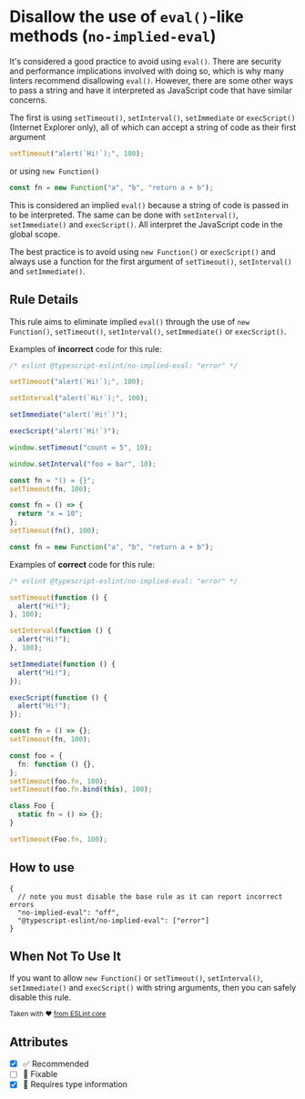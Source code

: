 # Disallow the use of `eval()`-like methods (`no-implied-eval`)

It's considered a good practice to avoid using `eval()`. There are security and
performance implications involved with doing so, which is why many linters
recommend disallowing `eval()`. However, there are some other ways to pass a
string and have it interpreted as JavaScript code that have similar concerns.

The first is using `setTimeout()`, `setInterval()`, `setImmediate` or
`execScript()` (Internet Explorer only), all of which can accept a string of
code as their first argument

```ts
setTimeout("alert(`Hi!`);", 100);
```

or using `new Function()`

```ts
const fn = new Function("a", "b", "return a + b");
```

This is considered an implied `eval()` because a string of code is passed in to
be interpreted. The same can be done with `setInterval()`, `setImmediate()` and
`execScript()`. All interpret the JavaScript code in the global scope.

The best practice is to avoid using `new Function()` or `execScript()` and
always use a function for the first argument of `setTimeout()`, `setInterval()`
and `setImmediate()`.

## Rule Details

This rule aims to eliminate implied `eval()` through the use of
`new Function()`, `setTimeout()`, `setInterval()`, `setImmediate()` or
`execScript()`.

Examples of **incorrect** code for this rule:

```ts
/* eslint @typescript-eslint/no-implied-eval: "error" */

setTimeout("alert(`Hi!`);", 100);

setInterval("alert(`Hi!`);", 100);

setImmediate("alert(`Hi!`)");

execScript("alert(`Hi!`)");

window.setTimeout("count = 5", 10);

window.setInterval("foo = bar", 10);

const fn = "() = {}";
setTimeout(fn, 100);

const fn = () => {
  return "x = 10";
};
setTimeout(fn(), 100);

const fn = new Function("a", "b", "return a + b");
```

Examples of **correct** code for this rule:

```ts
/* eslint @typescript-eslint/no-implied-eval: "error" */

setTimeout(function () {
  alert("Hi!");
}, 100);

setInterval(function () {
  alert("Hi!");
}, 100);

setImmediate(function () {
  alert("Hi!");
});

execScript(function () {
  alert("Hi!");
});

const fn = () => {};
setTimeout(fn, 100);

const foo = {
  fn: function () {},
};
setTimeout(foo.fn, 100);
setTimeout(foo.fn.bind(this), 100);

class Foo {
  static fn = () => {};
}

setTimeout(Foo.fn, 100);
```

## How to use

```jsonc
{
  // note you must disable the base rule as it can report incorrect errors
  "no-implied-eval": "off",
  "@typescript-eslint/no-implied-eval": ["error"]
}
```

## When Not To Use It

If you want to allow `new Function()` or `setTimeout()`, `setInterval()`,
`setImmediate()` and `execScript()` with string arguments, then you can safely
disable this rule.

<sup>Taken with ❤️
[from ESLint core](https://github.com/eslint/eslint/blob/master/docs/rules/no-implied-eval.md)</sup>

## Attributes

- [x] ✅ Recommended
- [ ] 🔧 Fixable
- [x] 💭 Requires type information
